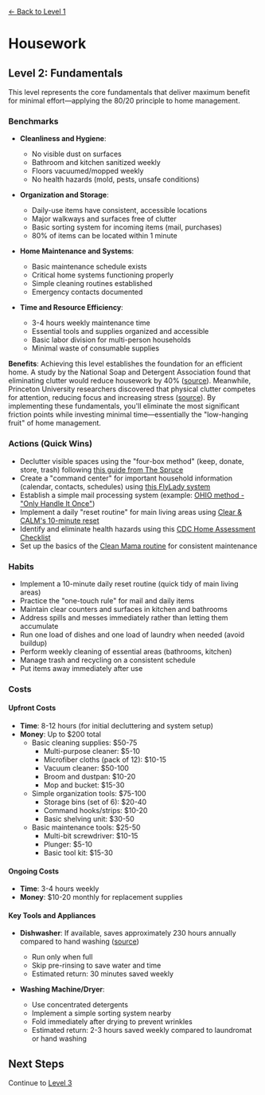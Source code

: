 [← Back to Level 1](level-1)
# Housework
## Level 2: Fundamentals

This level represents the core fundamentals that deliver maximum benefit for minimal effort—applying the 80/20 principle to home management.

### Benchmarks
- **Cleanliness and Hygiene**: 
  - No visible dust on surfaces
  - Bathroom and kitchen sanitized weekly
  - Floors vacuumed/mopped weekly
  - No health hazards (mold, pests, unsafe conditions)

- **Organization and Storage**:
  - Daily-use items have consistent, accessible locations
  - Major walkways and surfaces free of clutter
  - Basic sorting system for incoming items (mail, purchases)
  - 80% of items can be located within 1 minute

- **Home Maintenance and Systems**:
  - Basic maintenance schedule exists
  - Critical home systems functioning properly
  - Simple cleaning routines established
  - Emergency contacts documented

- **Time and Resource Efficiency**:
  - 3-4 hours weekly maintenance time
  - Essential tools and supplies organized and accessible
  - Basic labor division for multi-person households
  - Minimal waste of consumable supplies

**Benefits**: Achieving this level establishes the foundation for an efficient home. A study by the National Soap and Detergent Association found that eliminating clutter would reduce housework by 40% ([source](https://www.becomingminimalist.com/the-cost-of-clutter-in-your-home/)). Meanwhile, Princeton University researchers discovered that physical clutter competes for attention, reducing focus and increasing stress ([source](https://www.jneurosci.org/content/31/2/587)). By implementing these fundamentals, you'll eliminate the most significant friction points while investing minimal time—essentially the "low-hanging fruit" of home management.

### Actions (Quick Wins)
- Declutter visible spaces using the "four-box method" (keep, donate, store, trash) following [this guide from The Spruce](https://www.thespruce.com/four-box-method-for-decluttering-2648624)
- Create a "command center" for important household information (calendar, contacts, schedules) using [this FlyLady system](https://www.flylady.net/d/getting-started/flying-lessons/control-journal/)
- Establish a simple mail processing system (example: [OHIO method - "Only Handle It Once"](https://www.apartmenttherapy.com/the-ohio-method-for-processing-mail-and-paperwork-245271))
- Implement a daily "reset routine" for main living areas using [Clear & CALM's 10-minute reset](https://clearandcalm.com/home-tidying-routine/)
- Identify and eliminate health hazards using this [CDC Home Assessment Checklist](https://www.cdc.gov/nceh/lead/publications/housing_assessment/housing_assessment.htm)
- Set up the basics of the [Clean Mama routine](https://cleanmama.com/start-here/) for consistent maintenance

### Habits
- Implement a 10-minute daily reset routine (quick tidy of main living areas)
- Practice the "one-touch rule" for mail and daily items
- Maintain clear counters and surfaces in kitchen and bathrooms
- Address spills and messes immediately rather than letting them accumulate
- Run one load of dishes and one load of laundry when needed (avoid buildup)
- Perform weekly cleaning of essential areas (bathrooms, kitchen)
- Manage trash and recycling on a consistent schedule
- Put items away immediately after use

### Costs
#### Upfront Costs
- **Time**: 8-12 hours (for initial decluttering and system setup)
- **Money**: Up to $200 total
  - Basic cleaning supplies: $50-75
    * Multi-purpose cleaner: $5-10
    * Microfiber cloths (pack of 12): $10-15
    * Vacuum cleaner: $50-100
    * Broom and dustpan: $10-20
    * Mop and bucket: $15-30
  - Simple organization tools: $75-100
    * Storage bins (set of 6): $20-40
    * Command hooks/strips: $10-20
    * Basic shelving unit: $30-50
  - Basic maintenance tools: $25-50
    * Multi-bit screwdriver: $10-15
    * Plunger: $5-10
    * Basic tool kit: $15-30

#### Ongoing Costs
- **Time**: 3-4 hours weekly
- **Money**: $10-20 monthly for replacement supplies

#### Key Tools and Appliances
- **Dishwasher**: If available, saves approximately 230 hours annually compared to hand washing ([source](https://www.energystar.gov/products/appliances/dishwashers))
  * Run only when full
  * Skip pre-rinsing to save water and time
  * Estimated return: 30 minutes saved weekly

- **Washing Machine/Dryer**:
  * Use concentrated detergents
  * Implement a simple sorting system nearby
  * Fold immediately after drying to prevent wrinkles
  * Estimated return: 2-3 hours saved weekly compared to laundromat or hand washing

## Next Steps
Continue to [Level 3](level-3)

